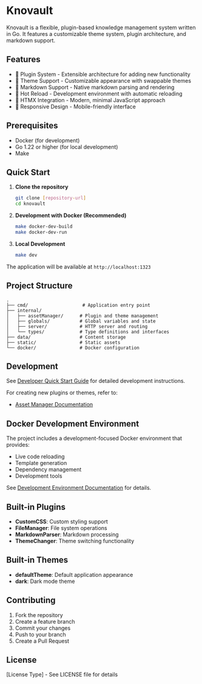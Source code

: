 # Knovault

Knovault is a flexible, plugin-based knowledge management system written in Go. It features a customizable theme system, plugin architecture, and markdown support.

## Features

- 🔌 Plugin System - Extensible architecture for adding new functionality
- 🎨 Theme Support - Customizable appearance with swappable themes
- 📝 Markdown Support - Native markdown parsing and rendering
- 🔄 Hot Reload - Development environment with automatic reloading
- 🚀 HTMX Integration - Modern, minimal JavaScript approach
- 📱 Responsive Design - Mobile-friendly interface

## Prerequisites

- Docker (for development)
- Go 1.22 or higher (for local development)
- Make

## Quick Start

1. **Clone the repository**

   ```bash
   git clone [repository-url]
   cd knovault
   ```

2. **Development with Docker (Recommended)**

   ```bash
   make docker-dev-build
   make docker-dev-run
   ```

3. **Local Development**
   ```bash
   make dev
   ```

The application will be available at `http://localhost:1323`

## Project Structure

```
.
├── cmd/                    # Application entry point
├── internal/
│   ├── assetManager/      # Plugin and theme management
│   ├── globals/           # Global variables and state
│   ├── server/            # HTTP server and routing
│   └── types/             # Type definitions and interfaces
├── data/                  # Content storage
├── static/                # Static assets
└── docker/                # Docker configuration
```

## Development

See [Developer Quick Start Guide](docs/dev-quickstart.md) for detailed development instructions.

For creating new plugins or themes, refer to:

- [Asset Manager Documentation](internal/assetManager/README.md)

## Docker Development Environment

The project includes a development-focused Docker environment that provides:

- Live code reloading
- Template generation
- Dependency management
- Development tools

See [Development Environment Documentation](docs/docker-dev.md) for details.

## Built-in Plugins

- **CustomCSS**: Custom styling support
- **FileManager**: File system operations
- **MarkdownParser**: Markdown processing
- **ThemeChanger**: Theme switching functionality

## Built-in Themes

- **defaultTheme**: Default application appearance
- **dark**: Dark mode theme

## Contributing

1. Fork the repository
2. Create a feature branch
3. Commit your changes
4. Push to your branch
5. Create a Pull Request

## License

[License Type] - See LICENSE file for details
